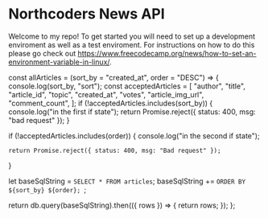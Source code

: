 # Northcoders News API

Welcome to my repo! To get started you will need to set up a development enviroment as well as a test enviroment. For instructions on how to do this please go check out https://www.freecodecamp.org/news/how-to-set-an-environment-variable-in-linux/.



const allArticles = (sort_by = "created_at", order = "DESC") => {
  console.log(sort_by, "sort");
  const acceptedArticles = [
    "author",
    "title",
    "article_id",
    "topic",
    "created_at",
    "votes",
    "article_img_url",
    "comment_count",
  ];
  if (!acceptedArticles.includes(sort_by)) {
    console.log("in the first if state");
    return Promise.reject({ status: 400, msg: "bad request" });
  }

  if (!acceptedArticles.includes(order)) {
    console.log("in the second if state");

    return Promise.reject({ status: 400, msg: "Bad request" });
  }

  let baseSqlString = `SELECT * FROM articles`;
  baseSqlString += `ORDER BY ${sort_by} ${order};
  `;

  return db.query(baseSqlString).then(({ rows }) => {
    return rows;
  });
};
